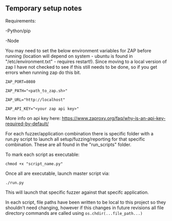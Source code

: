 ## Temporary setup notes ##

Requirements:

-Python/pip

-Node

You may need to set the below environment variables for ZAP before running (location will depend on system - ubuntu is found in "/etc/environment.txt" - requires restart!). Since moving to a local version of zap I have not checked to see if this still needs to be done, so if you get errors when running zap do this bit.

`ZAP_PORT=8080`

`ZAP_PATH="<path_to_zap.sh>"`

`ZAP_URL="http://localhost"`

`ZAP_API_KEY="<your zap api key>"`

More info on api key here: https://www.zaproxy.org/faq/why-is-an-api-key-required-by-default/

For each fuzzer/application combination there is specific folder with a run.py script to launch all setup/fuzzing/reporting for that specific combination. These are all found in the "run_scripts" folder.

To mark each script as executable:

`chmod +x "script_name.py"`

Once all are executable, launch master script via: 

`./run.py`

This will launch that specific fuzzer against that specifc application.

In each script, file paths have been written to be local to this project so they shouldn't need changing, however if this changes in future revisions all file directory commands are called using `os.chdir(...file_path...)`

